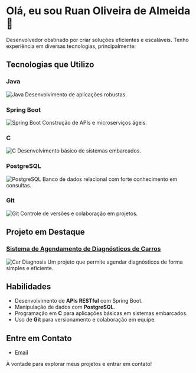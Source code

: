 # Olá, eu sou **Ruan Oliveira de Almeida** 👋

Desenvolvedor obstinado por criar soluções eficientes e escaláveis. Tenho experiência em diversas tecnologias, principalmente:

## Tecnologias que Utilizo

### Java
![Java](https://upload.wikimedia.org/wikipedia/en/3/30/Java_logo_and_wordmark.svg)
Desenvolvimento de aplicações robustas.

### Spring Boot
![Spring Boot](https://spring.io/images/spring-logo.png)
Construção de APIs e microserviços ágeis.

### C
![C](https://upload.wikimedia.org/wikipedia/commons/3/3f/C_Programming_Language.svg)
Desenvolvimento básico de sistemas embarcados.

### PostgreSQL
![PostgreSQL](https://www.postgresql.org/media/img/press/tn_logo.png)
Banco de dados relacional com forte conhecimento em consultas.

### Git
![Git](https://git-scm.com/images/logos/downloads/Git-Logo-2Color.svg)
Controle de versões e colaboração em projetos.

## Projeto em Destaque

### [Sistema de Agendamento de Diagnósticos de Carros](https://github.com/RuanDEV0/car-diagnosis-scheduling-system)
![Car Diagnosis](https://user-images.githubusercontent.com/your-image-link)
Um projeto que permite agendar diagnósticos de forma simples e eficiente.

## Habilidades

- Desenvolvimento de **APIs RESTful** com Spring Boot.
- Manipulação de dados com **PostgreSQL**.
- Programação em **C** para aplicações básicas em sistemas embarcados.
- Uso de **Git** para versionamento e colaboração em equipe.

## Entre em Contato

- [Email](mailto:ruanoliveiradev@gmail.com)

À vontade para explorar meus projetos e entrar em contato!
